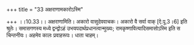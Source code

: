 +++
title = "33 अक्षराणामकारोऽस्मि"

+++
।।10.33।। अक्षराणामिति। अकारो वासुदेववाचकः। अकारो वै सर्वा वाक्
\[ऐ.पू.3।6\] इति श्रुतेः। समासगणस्य मध्ये द्वन्द्वोऽहं
उभयपदार्थप्रधानत्वान्मुख्यः; रामकृष्णावित्यादिसमासोऽस्मि इति स
चिन्तनीयः। अहमेव कालः प्रवाहरूपः। धाता चाहम्।
